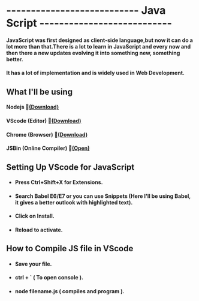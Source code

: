 # --------------------------- Java Script ---------------------------

#### JavaScript was first designed as client-side language,but now it can do a lot more than that.There is a lot to learn in JavaScript and every now and then there a new updates evolving it into something new, something better.

#### It has a lot of implementation and is widely used in Web Development.

## What I'll be using

#### Nodejs :link:[(Download)](https://nodejs.org/en/download/)

#### VScode (Editor) :link:[(Download)](https://code.visualstudio.com/download)

#### Chrome (Browser) :link:[(Download)](https://www.google.com/chrome/)

#### JSBin (Online Compiler) :link:[(Open)](https://jsbin.com/mezeluqeci/edit?js,console,output)

## Setting Up VScode for JavaScript

- #### Press Ctrl+Shift+X for Extensions.

- #### Search Babel E6/E7 or you can use Snippets (Here I'll be using Babel, it gives a better outlook with highlighted text). 

- #### Click on Install.

- #### Reload to activate.

## How to Compile JS file in VScode
- #### Save your file.
- #### ctrl + ` ( To open console ).
- #### node filename.js ( compiles and program ).
